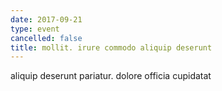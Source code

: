 ```yaml
---
date: 2017-09-21
type: event
cancelled: false
title: mollit. irure commodo aliquip deserunt
---
```

aliquip deserunt pariatur. dolore officia cupidatat